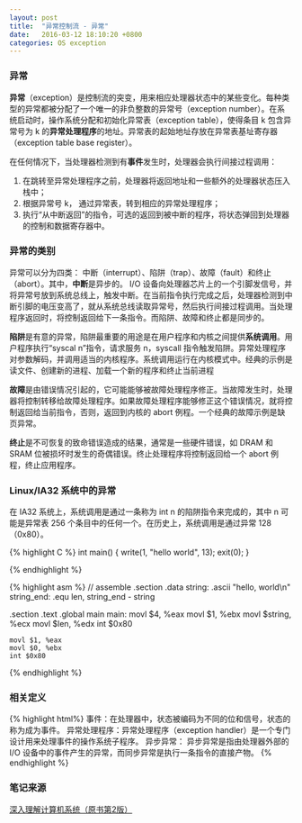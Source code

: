 ```yaml
---
layout: post
title:  "异常控制流 - 异常"
date:   2016-03-12 18:10:20 +0800
categories: OS exception
---
```


### 异常
**异常**（exception）是控制流的突变，用来相应处理器状态中的某些变化。每种类型的异常都被分配了一个唯一的非负整数的异常号（exception number）。在系统启动时，操作系统分配和初始化异常表（exception table），使得条目 k 包含异常号为 k 的**异常处理程序**的地址。异常表的起始地址存放在异常表基址寄存器（exception table base register）。

在任何情况下，当处理器检测到有**事件**发生时，处理器会执行间接过程调用：

1. 在跳转至异常处理程序之前，处理器将返回地址和一些额外的处理器状态压入栈中；
2. 根据异常号 k， 通过异常表，转到相应的异常处理程序；
3. 执行“从中断返回”的指令，可选的返回到被中断的程序，将状态弹回到处理器的控制和数据寄存器中。

### 异常的类别

异常可以分为四类： 中断（interrupt）、陷阱（trap）、故障（fault）和终止（abort）。其中，**中断**是异步的。
I/O 设备向处理器芯片上的一个引脚发信号，并将异常号放到系统总线上，触发中断。在当前指令执行完成之后，处理器检测到中断引脚的电压变高了，就从系统总线读取异常号，然后执行间接过程调用。当处理程序返回时，将控制返回给下一条指令。而陷阱、故障和终止都是同步的。

**陷阱**是有意的异常，陷阱最重要的用途是在用户程序和内核之间提供**系统调用**。用户程序执行“syscal n”指令，请求服务 n，syscall 指令触发陷阱。异常处理程序对参数解码，并调用适当的内核程序。系统调用运行在内核模式中。经典的示例是读文件、创建新的进程、加载一个新的程序和终止当前进程

**故障**是由错误情况引起的，它可能能够被故障处理程序修正。当故障发生时，处理器将控制转移给故障处理程序。如果故障处理程序能够修正这个错误情况，就将控制返回给当前指令，否则，返回到内核的 abort 例程。一个经典的故障示例是缺页异常。

**终止**是不可恢复的致命错误造成的结果，通常是一些硬件错误，如 DRAM 和 SRAM 位被损坏时发生的奇偶错误。终止处理程序将控制返回给一个 abort 例程，终止应用程序。

### Linux/IA32 系统中的异常

在 IA32 系统上，系统调用是通过一条称为 int n 的陷阱指令来完成的，其中 n 可能是异常表 256 个条目中的任何一个。在历史上，系统调用是通过异常 128（0x80）。

{% highlight C %}
int main() {
    write(1, "hello world", 13);
    exit(0);
}

{% endhighlight %}

{% highlight asm %}
// assemble
.section .data
string:
    .ascii "hello, world\\n"
string_end:
    .equ len, string_end - string

.section .text
.global main
main:
    movl $4, %eax
    movl $1, %ebx
    movl $string, %ecx
    movl $len, %edx
    int $0x80

    movl $1, %eax
    movl $0, %ebx
    int $0x80
{% endhighlight %}

### 相关定义
{% highlight html%}
事件：在处理器中，状态被编码为不同的位和信号，状态的称为成为事件。
异常处理程序：异常处理程序（exception handler）是一个专门设计用来处理事件的操作系统子程序。
异步异常： 异步异常是指由处理器外部的 I/O 设备中的事件产生的异常，而同步异常是执行一条指令的直接产物。
{% endhighlight %}

### 笔记来源
[深入理解计算机系统（原书第2版）](https://book.douban.com/subject/5333562/)